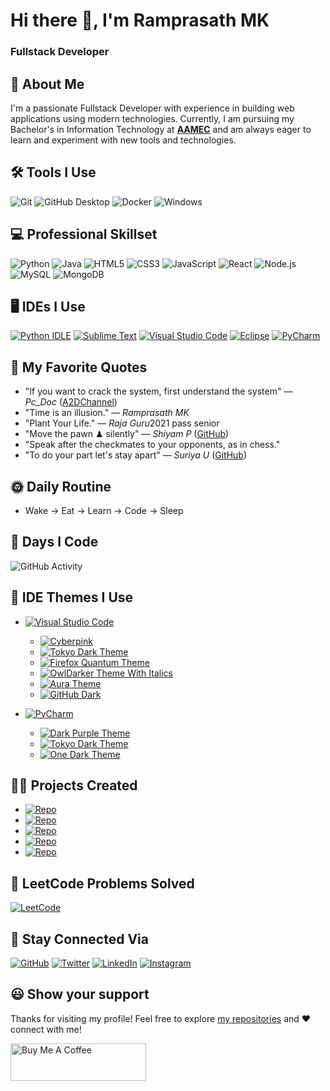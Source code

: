 # Hi there 👋, I'm Ramprasath MK

### Fullstack Developer

[aamec]: https://www.aamec.edu.in/

## 🚀 About Me
I'm a passionate Fullstack Developer with experience in building web applications using modern technologies. Currently, I am pursuing my Bachelor's in Information Technology at [**AAMEC**][aamec] and am always eager to learn and experiment with new tools and technologies.

<!-- 
  For more Icons, refer the link: `https://github.com/inttter/md-badges`
 -->

## 🛠 Tools I Use
![Git](https://img.shields.io/badge/-Git-F05032?logo=git&logoColor=white)
![GitHub Desktop](https://img.shields.io/badge/GitHub_Desktop-F07010?logo=github&logoColor=white)
![Docker](https://img.shields.io/badge/-Docker-2496ED?logo=docker&logoColor=white)
![Windows](https://custom-icon-badges.demolab.com/badge/Windows-0078D6?logo=windows11&logoColor=white)


## 💻 Professional Skillset
![Python](https://img.shields.io/badge/-Python-3776AB?logo=python&logoColor=white)
![Java](https://img.shields.io/badge/Java-%23ED8B00?logo=openjdk&logoColor=white)
![HTML5](https://img.shields.io/badge/-HTML5-E34F26?logo=html5&logoColor=white)
![CSS3](https://img.shields.io/badge/-CSS3-1572B6?logo=css3&logoColor=white)
![JavaScript](https://img.shields.io/badge/-JavaScript-F7DF1E?logo=javascript&logoColor=black)
![React](https://img.shields.io/badge/-React-61DAFB?logo=react&logoColor=black)
![Node.js](https://img.shields.io/badge/-Node.js-339933?logo=node.js&logoColor=white)
![MySQL](https://img.shields.io/badge/-MySQL-4479A1?logo=mysql&logoColor=white)
![MongoDB](https://img.shields.io/badge/-MongoDB-47A248?logo=mongodb&logoColor=white)


## 🖥️ IDEs I Use
[![Python IDLE](https://img.shields.io/badge/Python%20IDLE-3776AB?logo=python&logoColor=fff)](#)
[![Sublime Text](https://img.shields.io/badge/Sublime%20Text-%23575757.svg?logo=sublime-text&logoColor=important)](#)
[![Visual Studio Code](https://custom-icon-badges.demolab.com/badge/Visual%20Studio%20Code-0078d7.svg?logo=vsc&logoColor=white)](#)
[![Eclipse](https://img.shields.io/badge/Eclipse-FE7A16.svg?logo=Eclipse&logoColor=white)](#)
[![PyCharm](https://img.shields.io/badge/PyCharm-000?logo=pycharm&logoColor=fff)](#)


## 💬 My Favorite Quotes
- "If you want to crack the system, first understand the system" — *Pc_Doc* ([A2DChannel](https://youtube.com/A2DChannel))
- "Time is an illusion." — *Ramprasath MK*
- "Plant Your Life." — *Raja Guru*2021 pass senior
- "Move the pawn ♟ silently" — *Shiyam P* ([GitHub](https://github.com/Shiyam-P))
- "Speak after the checkmates to your opponents, as in chess."
- "To do your part let's stay apart" — *Suriya U* ([GitHub](https://github.com/USuriya))


## 🌞 Daily Routine
- Wake → Eat → Learn → Code → Sleep


## 📅 Days I Code
![GitHub Activity](https://img.shields.io/badge/-Check_my_Activity-181717?logo=github&logoColor=white&link=https://github.com/ramprasathmk)


## 🎨 IDE Themes I Use

- [![Visual Studio Code](https://custom-icon-badges.demolab.com/badge/Visual%20Studio%20Code-0078d7.svg?logo=vsc&logoColor=white)](#)
  - [![Cyberpink](https://img.shields.io/badge/Cyberpink-%23ff69b4?logo=visualstudiocode&logoColor=white)](https://marketplace.visualstudio.com/items?itemName=Cyberpink.cyberpink-theme)
  - [![Tokyo Dark Theme](https://img.shields.io/badge/Tokyo%20Dark%20Theme-%231f1f1f?logo=visualstudiocode&logoColor=white)](https://marketplace.visualstudio.com/items?itemName=enkia.tokyo-night)
  - [![Firefox Quantum Theme](https://img.shields.io/badge/Firefox%20Quantum%20Theme-%23ff7139?logo=mozilla&logoColor=white)](https://marketplace.visualstudio.com/items?itemName=beastdestroyer.firefox-quantum-themes)
  - [![OwlDarker Theme With Italics](https://img.shields.io/badge/OwlDarker%20Theme%20With%20Italics-%23464378?logo=visualstudiocode&logoColor=white)](https://marketplace.visualstudio.com/items?itemName=OwlDarkerTheme.owldarker-theme)
  - [![Aura Theme](https://img.shields.io/badge/Aura%20Theme-%234b0082?logo=visualstudiocode&logoColor=white)](https://marketplace.visualstudio.com/items?itemName=DaltonMenezes.aura-theme)
  - [![GitHub Dark](https://img.shields.io/badge/GitHub%20Dark%20Themes-%23181717?logo=github&logoColor=white)](https://marketplace.visualstudio.com/items?itemName=GitHub.github-vscode-theme)
  
- [![PyCharm](https://img.shields.io/badge/PyCharm-000?logo=pycharm&logoColor=fff)](#)
  - [![Dark Purple Theme](https://img.shields.io/badge/Dark%20Purple%20Theme-%235e005e?logo=jetbrains&logoColor=white)](https://plugins.jetbrains.com/plugin/12100-dark-purple-theme)
  - [![Tokyo Dark Theme](https://img.shields.io/badge/Tokyo%20Dark%20Theme-%231f1f1f?logo=jetbrains&logoColor=white)](https://plugins.jetbrains.com/plugin/24455-tokyo-dark-theme)
  - [![One Dark Theme](https://img.shields.io/badge/One%20Dark%20Theme-%23282828?logo=jetbrains&logoColor=white)](https://plugins.jetbrains.com/plugin/11938-one-dark-theme)


## 👨‍💻 Projects Created
- [![Repo](https://img.shields.io/badge/-Automatic_Attendance_System_for_Face_Recognition-181717?logo=github&logoColor=white)](https://github.com/ramprasathmk/Automatic-Attendance-System-for-Face-Recognition)
- [![Repo](https://img.shields.io/badge/-Soft_Computing_Lab_Exercises-181717?logo=github&logoColor=white)](https://github.com/ramprasathmk/Soft-Computing-Lab-Exercises)
- [![Repo](https://img.shields.io/badge/-Ride_Share-181717?logo=github&logoColor=white)](https://github.com/ramprasathmk/Ride-Share)
- [![Repo](https://img.shields.io/badge/-Simple_Python_Music_Player-181717?logo=github&logoColor=white)](https://github.com/ramprasathmk/Simple-Python-Music-Player)
- [![Repo](https://img.shields.io/badge/-Software_Personnel_Management_System-181717?logo=github&logoColor=white)](https://github.com/ramprasathmk/Software-Personnel-Management-System)


## 🧩 LeetCode Problems Solved
[![LeetCode](https://img.shields.io/badge/-LeetCode_Profile-FFA116?logo=leetcode&logoColor=white)](https://leetcode.com/u/ramprasathmk/)


## 🤝 Stay Connected Via
[![GitHub](https://img.shields.io/badge/-GitHub-181717?logo=github&logoColor=white)](https://github.com/ramprasathmk)
[![Twitter](https://img.shields.io/badge/-Twitter-1DA1F2?logo=twitter&logoColor=white)](https://x.com/ramprasathmk)
[![LinkedIn](https://img.shields.io/badge/-LinkedIn-0077B5?logo=linkedin&logoColor=white)](https://linkedin.com/in/ramprasathmk053)
[![Instagram](https://img.shields.io/badge/-Instagram-E4405F?logo=instagram&logoColor=white)](https://instagram.com/ramprasathmk_)


## 😃 Show your support

Thanks for visiting my profile! Feel free to explore [my repositories](https://github.com/ramprasathmk?tab=repositories) and ❤️ connect with me!

<a href="https://www.buymeacoffee.com/ramprasathmk" target="_blank"><img src="https://cdn.buymeacoffee.com/buttons/v2/default-red.png" alt="Buy Me A Coffee" height= "60px" width= "217px" ></a>

<!---
ramprasathmk/ramprasathmk is a ✨ special ✨ repository because its `README.md` (this file) appears on your GitHub profile.
You can click the Preview link to take a look at your changes.
--->
